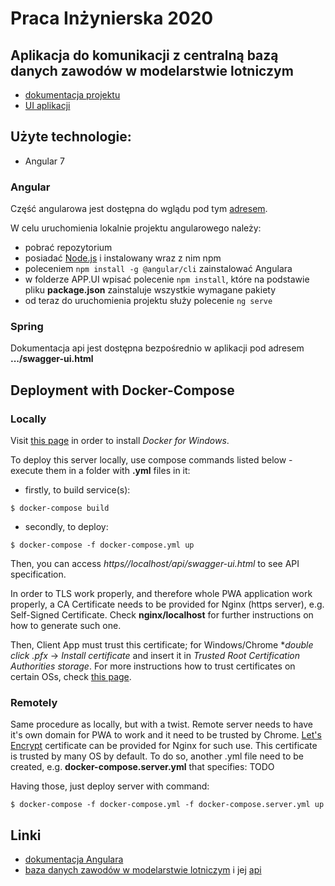 # Praca Inżynierska 2020

## Aplikacja do komunikacji z centralną bazą danych zawodów w modelarstwie lotniczym
- [dokumentacja projektu](https://inzynierka2020.github.io/PracaInzynierska/)
- [UI aplikacji](https://inzynierka2020.github.io/PracaInzynierskaUI/App/)
## Użyte technologie:
- Angular 7

### Angular
Część angularowa jest dostępna do wglądu pod tym [adresem](https://inzynierka2020.github.io/PracaInzynierskaUI/App/).

W celu uruchomienia lokalnie projektu angularowego należy:
- pobrać repozytorium
- posiadać [Node.js](https://nodejs.org/en/) i instalowany wraz z nim npm 
- poleceniem `npm install -g @angular/cli` zainstalować Angulara
- w folderze APP.UI wpisać polecenie `npm install`, które na podstawie pliku **package.json** zainstaluje wszystkie wymagane pakiety
- od teraz do uruchomienia projektu służy polecenie `ng serve`

### Spring
Dokumentacja api jest dostępna bezpośrednio w aplikacji pod adresem **.../swagger-ui.html**

## Deployment with Docker-Compose 

### Locally

Visit [this page](https://docs.docker.com/docker-for-windows/install/) in order to install *Docker for Windows*.

To deploy this server locally, use compose commands listed below - execute them in a folder with **.yml** files in it:

- firstly, to build service(s):

`$ docker-compose build`

- secondly, to deploy:

`$ docker-compose -f docker-compose.yml up`

Then, you can access *https//localhost/api/swagger-ui.html* to see API specification.

In order to TLS work properly, and therefore whole PWA application work properly, a CA Certificate needs to be provided for Nginx (https server), e.g. Self-Signed Certificate. Check **nginx/localhost** for further instructions on how to generate such one. 

Then, Client App must trust this certificate; for Windows/Chrome **double click .pfx* -> *Install certificate* and insert it in *Trusted Root Certification Authorities storage*. For more instructions how to trust certificates on certain OSs, check [this page](http://wiki.cacert.org/FAQ/ImportRootCert).

### Remotely

Same procedure as locally, but with a twist. Remote server needs to have it's own domain for PWA to work and it need to be trusted by Chrome. [Let's Encrypt](https://letsencrypt.org/) certificate can be provided for Nginx for such use. This certificate is trusted by many OS by default. To do so, another .yml file need to be created, e.g. **docker-compose.server.yml** that specifies: 
TODO

Having those, just deploy server with command:

`$ docker-compose -f docker-compose.yml -f docker-compose.server.yml up`

## Linki
- [dokumentacja Angulara](https://angular.io/docs)
- [baza danych zawodów w modelarstwie lotniczym](https://www.f3xvault.com/) i jej [api](https://www.f3xvault.com/?action=api_docs)
